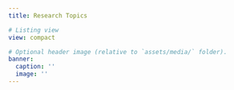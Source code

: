 ```yaml
---
title: Research Topics

# Listing view
view: compact

# Optional header image (relative to `assets/media/` folder).
banner:
  caption: ''
  image: ''
---
```

